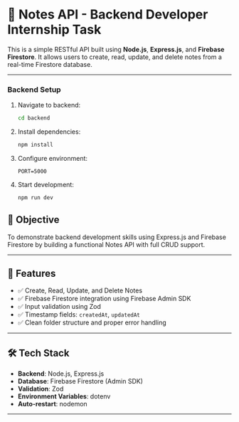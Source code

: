 # 📝 Notes API - Backend Developer Internship Task

This is a simple RESTful API built using **Node.js**, **Express.js**, and **Firebase Firestore**. It allows users to create, read, update, and delete notes from a real-time Firestore database.

---


### Backend Setup

1. Navigate to backend:
   ```bash
   cd backend
   ```

2. Install dependencies:
   ```bash
   npm install
   ```

3. Configure environment:
   ```env
   PORT=5000

4. Start development:
   ```bash
   npm run dev
   ```

## 📌 Objective

To demonstrate backend development skills using Express.js and Firebase Firestore by building a functional Notes API with full CRUD support.

---

## 🚀 Features

- ✅ Create, Read, Update, and Delete Notes
- ✅ Firebase Firestore integration using Firebase Admin SDK
- ✅ Input validation using Zod
- ✅ Timestamp fields: `createdAt`, `updatedAt`
- ✅ Clean folder structure and proper error handling

---

## 🛠️ Tech Stack

- **Backend**: Node.js, Express.js
- **Database**: Firebase Firestore (Admin SDK)
- **Validation**: Zod
- **Environment Variables**: dotenv
- **Auto-restart**: nodemon

---

